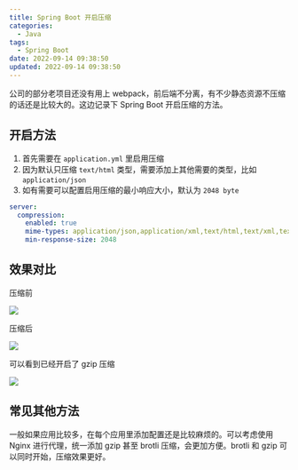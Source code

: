 ```yaml
---
title: Spring Boot 开启压缩
categories:
  - Java
tags:
  - Spring Boot
date: 2022-09-14 09:38:50
updated: 2022-09-14 09:38:50
---
```


公司的部分老项目还没有用上 webpack，前后端不分离，有不少静态资源不压缩的话还是比较大的。这边记录下 Spring Boot 开启压缩的方法。

<!--more-->

## 开启方法

1. 首先需要在 `application.yml` 里启用压缩
2. 因为默认只压缩 `text/html` 类型，需要添加上其他需要的类型，比如 `application/json`
3. 如有需要可以配置启用压缩的最小响应大小，默认为 `2048 byte`

```yml
server:
  compression:
    enabled: true
    mime-types: application/json,application/xml,text/html,text/xml,text/plain
    min-response-size: 2048
```

## 效果对比

压缩前

![](https://img.iszy.xyz/1663551069657.png)

压缩后

![](https://img.iszy.xyz/1663551287356.png)

可以看到已经开启了 gzip 压缩

![](https://img.iszy.xyz/1663551338263.png)

## 常见其他方法

一般如果应用比较多，在每个应用里添加配置还是比较麻烦的。可以考虑使用 Nginx 进行代理，统一添加 gzip 甚至 brotli 压缩，会更加方便。brotli 和 gzip 可以同时开始，压缩效果更好。
